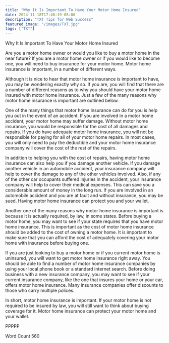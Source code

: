 ```yaml
---
title: "Why It Is Important To Have Your Motor Home Insured"
date: 2024-11-18T17:40:19-08:00
description: "TXT Tips for Web Success"
featured_image: "/images/TXT.jpg"
tags: ["TXT"]
---
```


Why It Is Important To Have Your Motor Home Insured

Are you a motor home owner or would you like to buy a motor home in the near future?  If you are a motor home owner or if you would like to become one, you will need to buy insurance for your motor home.  Motor home insurance is important, in a number of different ways.

Although it is nice to hear that motor home insurance is important to have, you may be wondering exactly why so.  If you are, you will find that there are a number of different reasons as to why you should have your motor home insured with motor home insurance.  Just a few of the many reasons why motor home insurance is important are outlined below.

One of the many things that motor home insurance can do for you is help you out in the event of an accident.  If you are involved in a motor home accident, your motor home may suffer damage. Without motor home insurance, you would be responsible for the cost of all damages and repairs.  If you do have adequate motor home insurance, you will not be responsible for paying for all of your motor home repairs.  In most cases, you will only need to pay the deductible and your motor home insurance company will cover the cost of the rest of the repairs.

In addition to helping you with the cost of repairs, having motor home insurance can also help you if you damage another vehicle.  If you damage another vehicle in an automobile accident, your insurance company will help to cover the damage to any of the other vehicles involved.  Also, if any of the other car occupants suffered injuries in the accident, your insurance company will help to cover their medical expenses.  This can save you a considerable amount of money in the long run. If you are involved in an automobile accident and you are at fault and without insurance, you may be sued.  Having motor home insurance can protect you and your wallet.

Another one of the many reasons why motor home insurance is important is because it is actually required, by law, in some states.  Before buying a motor home, you may want to see if your state requires that you have motor home insurance.  This is important as the cost of motor home insurance should be added to the cost of owning a motor home.  It is important to make sure that you can afford the cost of adequately covering your motor home with insurance before buying one.

If you are just looking to buy a motor home or if you current motor home is uninsured, you will want to get motor home insurance right away.  You should be able to find a number of motor home insurance companies by using your local phone book or a standard internet search. Before doing business with a new insurance company, you may want to see if your current insurance company, like the one that insures your home or your car, offers motor home insurance.  Many insurance companies offer discounts to those who carry multiple polices.

In short, motor home insurance is important. If your motor home is not required to be insured by law, you will still want to think about buying coverage for it.  Motor home insurance can protect your motor home and your wallet.

PPPPP

Word Count 560

